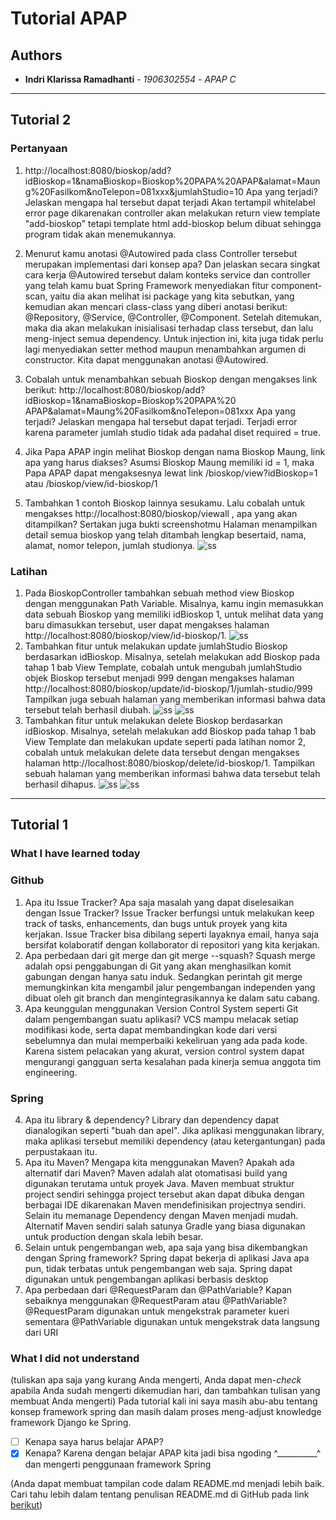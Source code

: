 # Tutorial APAP
## Authors
* **Indri Klarissa Ramadhanti** - *1906302554* - *APAP C*
---
## Tutorial 2
### Pertanyaan
1. http://localhost:8080/bioskop/add?idBioskop=1&namaBioskop=Bioskop%20PAPA%20APAP&alamat=Maung%20Fasilkom&noTelepon=081xxx&jumlahStudio=10 Apa yang terjadi? Jelaskan mengapa hal tersebut dapat terjadi 
Akan tertampil whitelabel error page dikarenakan controller akan melakukan return view template "add-bioskop" tetapi template html add-bioskop belum dibuat sehingga program tidak akan menemukannya.

2. Menurut kamu anotasi @Autowired pada class Controller tersebut merupakan implementasi dari konsep apa? Dan jelaskan secara singkat cara kerja @Autowired tersebut dalam konteks service dan controller yang telah kamu buat
Spring Framework menyediakan fitur component-scan, yaitu dia akan melihat isi package yang kita sebutkan, yang kemudian akan mencari class-class yang diberi anotasi berikut: @Repository, @Service, @Controller, @Component.
Setelah ditemukan, maka dia akan melakukan inisialisasi terhadap class tersebut, dan lalu meng-inject semua dependency. Untuk injection ini, kita juga tidak perlu lagi menyediakan setter method maupun menambahkan argumen di constructor. Kita dapat menggunakan anotasi @Autowired.

3. Cobalah untuk menambahkan sebuah Bioskop dengan mengakses link berikut: http://localhost:8080/bioskop/add?idBioskop=1&namaBioskop=Bioskop%20PAPA%20 APAP&alamat=Maung%20Fasilkom&noTelepon=081xxx Apa yang terjadi? Jelaskan mengapa hal tersebut dapat terjadi.
Terjadi error karena parameter jumlah studio tidak ada padahal diset required = true.

4. Jika Papa APAP ingin melihat Bioskop dengan nama Bioskop Maung, link apa yang harus diakses?
Asumsi Bioskop Maung memiliki id = 1, maka Papa APAP dapat mengaksesnya lewat link /bioskop/view?idBioskop=1 atau /bioskop/view/id-bioskop/1

5. Tambahkan 1 contoh Bioskop lainnya sesukamu. Lalu cobalah untuk mengakses http://localhost:8080/bioskop/viewall , apa yang akan ditampilkan? Sertakan juga bukti screenshotmu
Halaman menampilkan detail semua bioskop yang telah ditambah lengkap besertaid, nama, alamat, nomor telepon, jumlah studionya. 
![ss](https://ibb.co/nkyQLZz)

### Latihan
1. Pada BioskopController tambahkan sebuah method view Bioskop dengan menggunakan Path Variable. Misalnya, kamu ingin memasukkan data sebuah Bioskop yang memiliki idBioskop 1, untuk melihat data yang baru dimasukkan tersebut, user dapat mengakses halaman http://localhost:8080/bioskop/view/id-bioskop/1. 
![ss](https://ibb.co/LQtgBNk)
2. Tambahkan fitur untuk melakukan update jumlahStudio Bioskop berdasarkan idBioskop. Misalnya, setelah melakukan add Bioskop pada tahap 1 bab View Template, cobalah untuk mengubah jumlahStudio objek Bioskop tersebut menjadi 999 dengan mengakses halaman http://localhost:8080/bioskop/update/id-bioskop/1/jumlah-studio/999 Tampilkan juga sebuah halaman yang memberikan informasi bahwa data tersebut telah berhasil diubah. 
![ss](https://ibb.co/pwrNr8g) ![ss](https://ibb.co/nkyQLZz)
3. Tambahkan fitur untuk melakukan delete Bioskop berdasarkan idBioskop. Misalnya, setelah melakukan add Bioskop pada tahap 1 bab View Template dan melakukan update seperti pada latihan nomor 2, cobalah untuk melakukan delete data tersebut dengan mengakses halaman http://localhost:8080/bioskop/delete/id-bioskop/1. Tampilkan sebuah halaman yang memberikan informasi bahwa data tersebut telah berhasil dihapus.
![ss](https://ibb.co/fYBmLvC) ![ss](https://ibb.co/mX4TK0M)

---
## Tutorial 1
### What I have learned today
### Github
1. Apa itu Issue Tracker? Apa saja masalah yang dapat diselesaikan dengan Issue Tracker?
Issue Tracker berfungsi untuk melakukan keep track of tasks, enhancements, dan bugs untuk proyek yang kita kerjakan. Issue Tracker bisa dibilang seperti layaknya email, hanya saja bersifat kolaboratif dengan kollaborator di repositori yang kita kerjakan.
2. Apa perbedaan dari git merge dan git merge --squash?
Squash merge adalah opsi penggabungan di Git yang akan menghasilkan komit gabungan dengan hanya satu induk. Sedangkan perintah git merge memungkinkan kita mengambil jalur pengembangan independen yang dibuat oleh git branch dan mengintegrasikannya ke dalam satu cabang.
3. Apa keunggulan menggunakan Version Control System seperti Git dalam pengembangan
suatu aplikasi?
VCS mampu melacak setiap modifikasi kode, serta dapat membandingkan kode dari versi sebelumnya dan mulai memperbaiki kekeliruan yang ada pada kode. Karena sistem pelacakan yang akurat, version control system dapat mengurangi gangguan serta kesalahan pada kinerja semua anggota tim engineering.


### Spring
4. Apa itu library & dependency?
Library dan dependency dapat dianalogikan seperti "buah dan apel". Jika aplikasi menggunakan library, maka aplikasi tersebut memiliki dependency (atau ketergantungan) pada perpustakaan itu.
5. Apa itu Maven? Mengapa kita menggunakan Maven? Apakah ada alternatif dari Maven?
Maven adalah alat otomatisasi build yang digunakan terutama untuk proyek Java. Maven membuat struktur project sendiri sehingga project tersebut akan dapat dibuka dengan berbagai IDE dikarenakan Maven mendefinisikan projectnya sendiri. Selain itu memanage Dependency dengan Maven menjadi mudah. Alternatif Maven sendiri salah satunya Gradle yang biasa digunakan untuk production dengan skala lebih besar.
6. Selain untuk pengembangan web, apa saja yang bisa dikembangkan dengan Spring framework?
Spring dapat bekerja di aplikasi Java apa pun, tidak terbatas untuk pengembangan web saja. Spring dapat digunakan untuk pengembangan aplikasi berbasis desktop
7. Apa perbedaan dari @RequestParam dan @PathVariable? Kapan sebaiknya
menggunakan @RequestParam atau @PathVariable?
@RequestParam digunakan untuk mengekstrak parameter kueri sementara @PathVariable digunakan untuk mengekstrak data langsung dari URI

### What I did not understand
(tuliskan apa saja yang kurang Anda mengerti, Anda dapat men-_check_ apabila Anda
sudah mengerti dikemudian hari, dan tambahkan tulisan yang membuat Anda mengerti)
Pada tutorial kali ini saya masih abu-abu tentang konsep framework spring dan masih dalam proses
meng-adjust knowledge framework Django ke Spring.

- [ ] Kenapa saya harus belajar APAP?
- [x] Kenapa?
Karena dengan belajar APAP kita jadi bisa ngoding ^__________^ dan mengerti penggunaan framework Spring

(Anda dapat membuat tampilan code dalam README.md menjadi lebih baik. Cari tahu
lebih dalam tentang penulisan README.md di GitHub pada link
[berikut](https://help.github.com/en/articles/basic-writing-and-formatting-syntax))